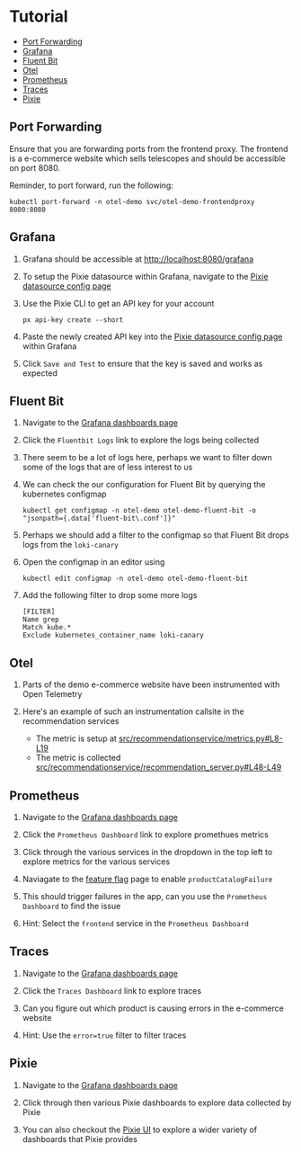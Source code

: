 # Tutorial

* [Port Forwarding](#port-forwarding)
* [Grafana](#grafana)
* [Fluent Bit](#fluent-bit)
* [Otel](#otel)
* [Prometheus](#prometheus)
* [Traces](#traces)
* [Pixie](#pixie)

## Port Forwarding

Ensure that you are forwarding ports from the frontend proxy.
The frontend is a e-commerce website which sells telescopes and should be accessible
on port 8080.

Reminder, to port forward, run the following:

```console
kubectl port-forward -n otel-demo svc/otel-demo-frontendproxy 8080:8080
```

## Grafana

1. Grafana should be accessible at [http://localhost:8080/grafana](http://localhost:8080/grafana)

1. To setup the Pixie datasource within Grafana, navigate to the [Pixie datasource config page](http://localhost:8080/grafana/datasources/edit/pixie)

1. Use the Pixie CLI to get an API key for your account

    ```console
    px api-key create --short
    ```

1. Paste the newly created API key into the [Pixie datasource config page](http://localhost:8080/grafana/datasources/edit/pixie) within Grafana

1. Click `Save and Test` to ensure that the key is saved and works as expected

## Fluent Bit

1. Navigate to the [Grafana dashboards page](http://localhost:8080/grafana/dashboards)

1. Click the `Fluentbit Logs` link to explore the logs being collected

1. There seem to be a lot of logs here, perhaps we want to filter down some of the logs that are of less interest to us

1. We can check the our configuration for Fluent Bit by querying the kubernetes configmap

    ```console
    kubectl get configmap -n otel-demo otel-demo-fluent-bit -o "jsonpath={.data['fluent-bit\.conf']}"
    ```

1. Perhaps we should add a filter to the configmap so that Fluent Bit drops logs from the `loki-canary`

1. Open the configmap in an editor using

    ```console
    kubectl edit configmap -n otel-demo otel-demo-fluent-bit
    ```

1. Add the following filter to drop some more logs

    ```text
    [FILTER]
    Name grep
    Match kube.*
    Exclude kubernetes_container_name loki-canary
    ```

## Otel

1. Parts of the demo e-commerce website have been instrumented with Open Telemetry

1. Here's an example of such an instrumentation callsite in the recommendation services
    * The metric is setup at [src/recommendationservice/metrics.py#L8-L19](https://github.com/open-telemetry/opentelemetry-demo/blob/deaf1f611f50ba6effdfc03a2ad2adb8a4595d7f/src/recommendationservice/metrics.py#L8-L19)
    * The metric is collected [src/recommendationservice/recommendation_server.py#L48-L49](https://github.com/open-telemetry/opentelemetry-demo/blob/deaf1f611f50ba6effdfc03a2ad2adb8a4595d7f/src/recommendationservice/recommendation_server.py#L48-L49)

## Prometheus

1. Navigate to the [Grafana dashboards page](http://localhost:8080/grafana/dashboards)

1. Click the `Prometheus Dashboard` link to explore promethues metrics

1. Click through the various services in the dropdown in the top left to explore metrics for the various services

1. Naviagate to the [feature flag](http://localhost:8080/feature) page to enable `productCatalogFailure`

1. This should trigger failures in the app, can you use the `Prometheus Dashboard` to find the issue

1. Hint: Select the `frontend` service in the `Prometheus Dashboard`

## Traces

1. Navigate to the [Grafana dashboards page](http://localhost:8080/grafana/dashboards)

1. Click the `Traces Dashboard` link to explore traces

1. Can you figure out which product is causing errors in the e-commerce website

1. Hint: Use the `error=true` filter to filter traces

## Pixie

1. Navigate to the [Grafana dashboards page](http://localhost:8080/grafana/dashboards)

1. Click through then various Pixie dashboards to explore data collected by Pixie

1. You can also checkout the [Pixie UI](https://work.withpixie.ai) to explore a wider variety of dashboards that Pixie provides
